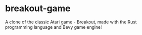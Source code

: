 # breakout-game
A clone of the classic Atari game - Breakout, made with the Rust programming language and Bevy game engine!
